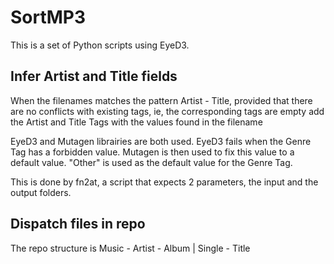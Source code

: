 # SortMP3 #

This is a set of Python scripts using EyeD3.

## Infer Artist and Title fields

When the filenames matches the pattern Artist - Title,
provided that there are no conflicts with existing tags, ie, the corresponding tags are empty
add the Artist and Title Tags with the values found in the filename

EyeD3 and Mutagen librairies are both used. EyeD3 fails when the Genre Tag has a forbidden value. Mutagen is then used to fix this value to a default value. "Other" is used as the default value for the Genre Tag.

This is done by fn2at, a script that expects 2 parameters, the input and the output folders.

## Dispatch files in repo

The repo structure is
Music - Artist - Album | Single - Title





